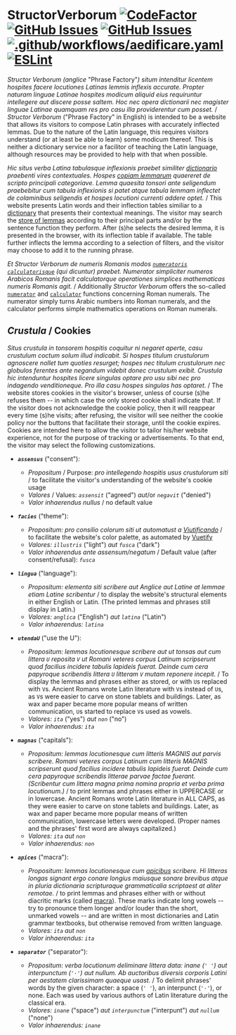 # StructorVerborum [![CodeFactor](https://www.codefactor.io/repository/github/hunter-richardson/structorverborum/badge)](https://www.codefactor.io/repository/github/hunter-richardson/structorverborum)  [![GitHub Issues](https://img.shields.io/github/issues-raw/hunter-richardson/structorVerborum?logo=github)](https://github.com/hunter-richardson/structorVerborum/issues)  [![GitHub Issues](https://img.shields.io/github/issues-pr/hunter-richardson/structorVerborum?logo=github)](https://github.com/hunter-richardson/structorVerborum/pulls)  [![.github/workflows/aedificare.yaml](https://github.com/hunter-richardson/structorVerborum/actions/workflows/aedificare.yaml/badge.svg?branch=princeps)](https://github.com/hunter-richardson/structorVerborum/actions/workflows/aedificare.yaml)  [![ESLint](https://github.com/hunter-richardson/structorVerborum/actions/workflows/eslint.yml/badge.svg?branch=princeps)](https://github.com/hunter-richardson/structorVerborum/security/code-scanning)

*Structor Verborum (anglice* "Phrase Factory"*) situm intenditur licentem hospites facere locutiones Latinas lemmis inflexis accurate. Propter naturam linguae Latinae hospites modicum aliquid eius requiruntur intellegere aut discere posse saltem. Hoc nec opera dictionarii nec magister linguae Latinae quamquam res pro casu illa providerentur cum posset.* / *Structor Verborum* ("Phrase Factory" in English) is intended to be a website that allows its visitors to compose Latin phrases with accurately inflected lemmas. Due to the nature of the Latin language, this requires visitors understand (or at least be able to learn) some modicum thereof. This is neither a dictionary service nor a facilitor of teaching the Latin language, although resources may be provided to help with that when possible.

*Hic situs verba Latina tabulasque inflexionis praebet similiter [dictionario](https://latinitium.com/latin-dictionaries) praebenti vires contextuales. Hospes [copiam lemmarum](/res/lemmae) quaereret de scripto principali categoriave. Lemma quaesita tonsori ante seligendum praebebitur cum tabula inflexionis si patet atque tabula lemmam inflectet de colaminibus seligendis et hospes locutioni currenti addere optet.* / This website presents Latin words and their inflection tables similiar to a [dictionary](https://latinitium.com/latin-dictionaries) that presents their contextual meanings. The visitor may search the [store of lemmas](/res/lemmae) according to their principal parts and/or by the sentence function they perform. After (s)he selects the desired lemma, it is presented in the browser, with its inflection table if available. The table further inflects the lemma according to a selection of filters, and the visitor may choose to add it to the running phrase.

*Et Structor Verborum de numeris Romanis modos [`numeratoris`](/src/facies/numerare.vue) [`calculatorisque`](/src/facies/numerare.vue) (qui dicuntur) praebet. Numerator simpliciter numeros Arabicos Romanis facit calculatorque operationes simplices mathematicas numeris Romanis agit.* / Additionally *Structor Verborum* offers the so-called [`numerator`](/src/facies/numerare.vue) and [`calculator`](/src/facies/calculare.vue) functions concerning Roman numerals. The numerator simply turns Arabic numbers into Roman numerals, and the calculator performs simple mathematics operations on Roman numerals.

## *Crustula* / Cookies

*Situs crustula in tonsorem hospitis coquitur ni negaret aperte, casu crustulum coctum solum illud indicabit. Si hospes titulum crustulorum agnoscere nollet tum quoties resurget; hospes nec titulum crustulorum nec globulos ferentes ante negandum videbit donec crustulum exibit. Crustula hic intenduntur hospites licere singulas optare pro usu sibi nec pro indagendo venditioneque. Pro illa casu hospes singulas has optaret.* / The website stores cookies in the visitor's browser, unless of course (s)he refuses them -- in which case the only stored cookie shall indicate that. If the visitor does not acknowledge the cookie policy, then it will reappear every time (s)he visits; after refusing, the visitor will see neither the cookie policy nor the buttons that facilitate their storage, until the cookie expires. Cookies are intended here to allow the visitor to tailor his/her website experience, not for the purpose of tracking or advertisements. To that end, the visitor may select the following customizations.

* ***`assensus`*** ("consent"):
  * *Propositum* / Purpose: *pro intellegendo hospitis usus crustulorum siti* / to facilitate the visitor's understanding of the website's cookie usage
  * *Valores* / Values: *`assensit`* ("agreed") *aut*/or *`negavit`* ("denied")
  * *Valor inhaerendus nullus* / no default value

* ***`facies`*** ("theme"):
  * *Propositum: pro consilio colorum siti ut automatust a [Viutificando](https://vuetifyjs.com)* / to facilitate the website's color palette, as automated by [Vuetify](https://vuetifyjs.com)
  * *Valores: `illustris`* ("light") *aut `fusca`* ("dark")
  * *Valor inhaerendus ante assensum/negatum* / Default value (after consent/refusal): *`fusca`*

* ***`lingua`*** ("language"):
  * *Propositum: elementa siti scribere aut Anglice aut Latine at lemmae etiam Latine scribentur* / to display the website's structural elements in either English or Latin. (The printed lemmas and phrases still display in Latin.)
  * *Valores: `anglica`* ("English") *aut `latina`* ("Latin")
  * *Valor inhaerendus: `latina`*

* ***`utendaU`*** ("use the U"):
  * *Propositum: lemmas locutionesque scribere aut ut tonsas aut cum littera `U` reposita `V` ut Romani veteres corpus Latinum scripserunt quod facilius incidere tabulis lapideis fuerat. Deinde cum cera papyroque scribendis littera `U` litteram `V` mutam reponere incepit.* / To display the lemmas and phrases either as stored, or with `U`s replaced with `V`s. Ancient Romans wrote Latin literature with `V`s instead of `U`s, as `V`s were easier to carve on stone tablets and buildings. Later, as wax and paper became more popular means of written communication, `U`s started to replace `V`s used as vowels.
  * *Valores: `ita`* ("yes") *aut `non`* ("no")
  * *Valor inhaerendus: `ita`*

* ***`magnas`*** ("capitals"):
  * *Propositum: lemmas locutionesque cum litteris MAGNIS aut parvis scribere. Romani veteres corpus Latinum cum litteris MAGNIS scripserunt quod facilius incidere tabulis lapideis fuerat. Deinde cum cera papyroque scribendis litterae parvae factae fuerant. (Scribentur cum littera magna prima nomina propria et verba prima locutionum.)* / to print lemmas and phrases either in UPPERCASE or in lowercase. Ancient Romans wrote Latin literature in ALL CAPS, as they were easier to carve on stone tablets and buildings. Later, as wax and paper became more popular means of written communication, lowercase letters were developed. (Proper names and the phrases' first word are always capitalized.)
  * *Valores: `ita` aut `non`*
  * *Valor inhaerendus: `non`*

* ***`apices`*** ("macra"):
  * *Propositum: lemmas locutionesque cum [apicibus](https://wikipedia.org/wiki/Macron_(diacritic)) scribere. Hi litteras longas signant ergo conare longius maiusque sonare brevibus atque in pluria dictionaria scripturaque grammaticalia scriptaest at aliter remotae.* / to print lemmas and phrases either with or without diacritic marks (called [macra](https://wikipedia.org/wiki/Macron_(diacritic))). These marks indicate long vowels -- try to pronounce them longer and/or louder than the short, unmarked vowels -- and are written in most dictionaries and Latin grammar textbooks, but otherwise removed from written language.
  * *Valores: `ita` aut `non`*
  * *Valor inhaerendus: `ita`*

* ***`separator`*** ("separator"):
  * *Propositum: verba locutionum deliminare littera data: inane (`' '`) aut interpunctum (`'·'`) aut nullum. Ab auctoribus diversis corporis Latini per aestatem clarissimam quaeque usast.* / To delimit phrases' words by the given character: a space (`' '`), an interpunct (`'·'`), or none. Each was used by various authors of Latin literature during the classical era.
  * *Valores: `inane`* ("space") *aut `interpunctum`* ("interpunt") *aut `nullum`* ("none")
  * *Valor inhaerendus: `inane`*
